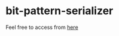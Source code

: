 # bit-pattern-serializer

Feel free to access from [here](https://misebox.github.io/bit-pattern-serializer/)
